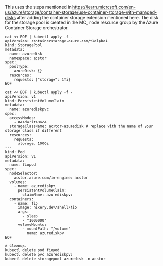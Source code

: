 This uses the steps mentioned in https://learn.microsoft.com/en-us/azure/storage/container-storage/use-container-storage-with-managed-disks after adding the container storage extension mentioned here. The disk for the storage pool is created in the MC_ node resource group by the Azure Container Storage orchestrator. 

```
cat << EOF | kubectl apply -f -
apiVersion: containerstorage.azure.com/v1alpha1
kind: StoragePool
metadata:
  name: azuredisk
  namespace: acstor
spec:
  poolType:
    azureDisk: {}
  resources:
    requests: {"storage": 1Ti}
EOF
```

```
cat << EOF | kubectl apply -f -
apiVersion: v1
kind: PersistentVolumeClaim
metadata:
  name: azurediskpvc
spec:
  accessModes:
    - ReadWriteOnce
  storageClassName: acstor-azuredisk # replace with the name of your storage class if different
  resources:
    requests:
      storage: 100Gi
---
kind: Pod
apiVersion: v1
metadata:
  name: fiopod
spec:
  nodeSelector:
    acstor.azure.com/io-engine: acstor
  volumes:
    - name: azurediskpv
      persistentVolumeClaim:
        claimName: azurediskpvc
  containers:
    - name: fio
      image: nixery.dev/shell/fio
      args:
        - sleep
        - "1000000"
      volumeMounts:
        - mountPath: "/volume"
          name: azurediskpv
EOF
```

```
# Cleanup.
kubectl delete pod fiopod
kubectl delete pvc azurediskpvc
kubectl delete storagepool azuredisk -n acstor
```
